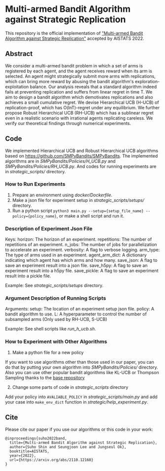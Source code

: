 # Multi-armed Bandit Algorithm against Strategic Replication

This repository is the official implementation of ["Multi-armed Bandit Algorithm against Strategic Replication"](https://arxiv.org/abs/2110.12160) accepted by AISTATS 2022.


## Abstract

We consider a multi-armed bandit problem in which a set of arms is registered by each agent, and the agent receives reward when its arm is selected. An agent might strategically submit more arms with replications, which can bring more reward by abusing the bandit algorithm's exploration-exploitation balance. Our analysis reveals that a standard algorithm indeed fails at preventing replication and suffers from linear regret in time T. We aim to design a bandit algorithm which demotivates replications and also achieves a small cumulative regret. We devise Hierarchical UCB (H-UCB) of replication-proof, which has O(lnT)-regret under any equilibrium. We further propose Robust Hierarchical UCB (RH-UCB) which has a sublinear regret even in a realistic scenario with irrational agents replicating careless. We verify our theoretical findings through numerical experiments.

## Code

We implemented Hierarchical UCB and Robust Hierarchical UCB algorithms based on https://github.com/SMPyBandits/SMPyBandits. The implemented algorithms are in *SMPyBandits/Policies/H_UCB.py* and *SMPyBandits/Policies/RH_UCB.py*. And codes for running experiments are in *strategic_scripts/* directory.


### How to Run Experiments

1. Prepare an environment using *docker/Dockerfile*.
2. Make a json file for experiment setup in *strategic_scripts/setups/* directory.
3. Run a python script `python3 main.py --setup={setup_file_name} --policy={policy_name}`, or make a shell script and run it.


### Description of Experiment Json File

Keys:
	horizon: The horizon of an experiment.
	repetitions: The number of repetitions of an experiment.
	n_jobs: The number of jobs for parallelization to accelerate an experiment.
	verbosity: A flag to verbose logging.
	arm_type: The type of arms used in an experiment.
	agent_arm_dict: A dictionary indicating which agent has which arms and how many.
	save_json: A flag to save an experiment result into a json file.
	save_h5py: A flag to save an experiment result into a h5py file.
	save_pickle: A flag to save an experiment result into a pickle file.

Example: See *strategic_scripts/setups* directory.


### Argument Description of Running Scripts

Arguments:
	setup: The location of an experiment setup json file.
	policy: A bandit algorithm to use.
	L: A hyperparameter to control the number of subsampled arms (Only used by RH-UCB, S-UCB)

Example: See shell scripts like *run_h_ucb.sh*.


### How to Experiment with Other Algorithms

1. Make a python file for a new policy

If you want to use algorithms other than those used in our paper, you can do that by putting your own algorithm into *SMPyBandits/Policies/* directory. Also you can use other popular bandit algorithms like KL-UCB or Thompson Sampling thanks to the [base repository](https://github.com/SMPyBandits/SMPyBandits)

2. Change some parts of code in *strategic_scripts* directory

Add your policy into `AVALIABLE_POLICY` in *strategic_scripts/main.py* and add your case into `make_env_dict` function in *strategic/help_experiment.py*.


## Cite

Please cite our paper if you use our algorithms or this code in your work:
```
@inproceedings{suho2022band,
  title={Multi-armed Bandit Algorithm against Strategic Replication},
  author={Suho Shin and Seungjoon Lee and Jungseul Ok},
  booktitle=AISTATS,
  year={2022},
  url={https://arxiv.org/abs/2110.12160}
}
```
